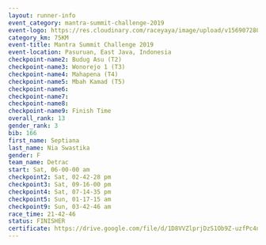 ```yaml
---
layout: runner-info 
event_category: mantra-summit-challenge-2019 
event-logo: https://res.cloudinary.com/raceyaya/image/upload/v1569072809/logo/mantra-image_segrbx.jpg
category_km: 75KM 
event-title: Mantra Summit Challenge 2019 
event-location: Pasuruan, East Java, Indonesia 
checkpoint-name2: Budug Asu (T2) 
checkpoint-name3: Wonorejo 1 (T3) 
checkpoint-name4: Mahapena (T4) 
checkpoint-name5: Mbah Kamad (T5) 
checkpoint-name6: 
checkpoint-name7: 
checkpoint-name8: 
checkpoint-name9: Finish Time
overall_rank: 13
gender_rank: 3
bib: 166
first_name: Septiana
last_name: Nia Swastika
gender: F
team_name: Detrac
start: Sat, 06-00-00 am
checkpoint2: Sat, 02-42-28 pm
checkpoint3: Sat, 09-16-00 pm
checkpoint4: Sat, 07-14-35 pm
checkpoint5: Sun, 01-17-15 am
checkpoint9: Sun, 03-42-46 am
race_time: 21-42-46
status: FINISHER
certificate: https://drive.google.com/file/d/1D8VVZlprjDzS1Ob9Z-uzfPc4noKq2Fp0/view?usp=sharing
---
```

